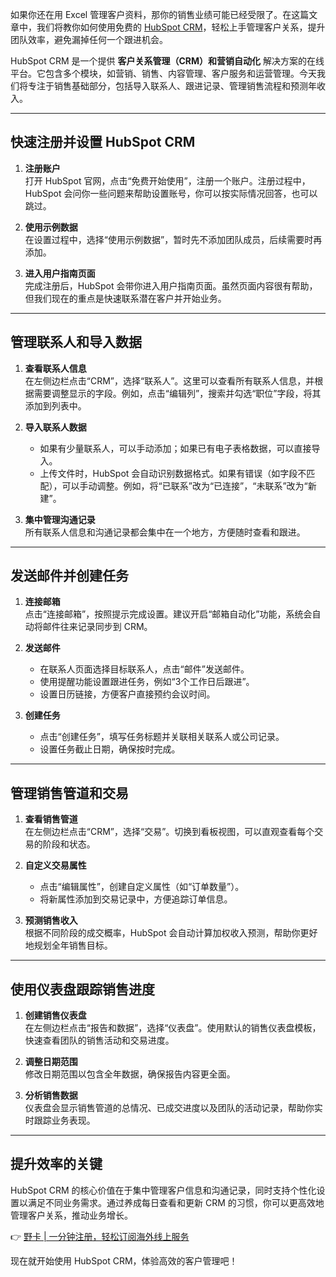 如果你还在用 Excel 管理客户资料，那你的销售业绩可能已经受限了。在这篇文章中，我们将教你如何使用免费的 [HubSpot CRM](https://bit.ly/bewildcard)，轻松上手管理客户关系，提升团队效率，避免漏掉任何一个跟进机会。

HubSpot CRM 是一个提供 **客户关系管理（CRM）和营销自动化** 解决方案的在线平台。它包含多个模块，如营销、销售、内容管理、客户服务和运营管理。今天我们将专注于销售基础部分，包括导入联系人、跟进记录、管理销售流程和预测年收入。

---

## 快速注册并设置 HubSpot CRM

1. **注册账户**  
   打开 HubSpot 官网，点击“免费开始使用”，注册一个账户。注册过程中，HubSpot 会问你一些问题来帮助设置账号，你可以按实际情况回答，也可以跳过。

2. **使用示例数据**  
   在设置过程中，选择“使用示例数据”，暂时先不添加团队成员，后续需要时再添加。

3. **进入用户指南页面**  
   完成注册后，HubSpot 会带你进入用户指南页面。虽然页面内容很有帮助，但我们现在的重点是快速联系潜在客户并开始业务。

---

## 管理联系人和导入数据

1. **查看联系人信息**  
   在左侧边栏点击“CRM”，选择“联系人”。这里可以查看所有联系人信息，并根据需要调整显示的字段。例如，点击“编辑列”，搜索并勾选“职位”字段，将其添加到列表中。

2. **导入联系人数据**  
   - 如果有少量联系人，可以手动添加；如果已有电子表格数据，可以直接导入。
   - 上传文件时，HubSpot 会自动识别数据格式。如果有错误（如字段不匹配），可以手动调整。例如，将“已联系”改为“已连接”，“未联系”改为“新建”。

3. **集中管理沟通记录**  
   所有联系人信息和沟通记录都会集中在一个地方，方便随时查看和跟进。

---

## 发送邮件并创建任务

1. **连接邮箱**  
   点击“连接邮箱”，按照提示完成设置。建议开启“邮箱自动化”功能，系统会自动将邮件往来记录同步到 CRM。

2. **发送邮件**  
   - 在联系人页面选择目标联系人，点击“邮件”发送邮件。
   - 使用提醒功能设置跟进任务，例如“3个工作日后跟进”。
   - 设置日历链接，方便客户直接预约会议时间。

3. **创建任务**  
   - 点击“创建任务”，填写任务标题并关联相关联系人或公司记录。
   - 设置任务截止日期，确保按时完成。

---

## 管理销售管道和交易

1. **查看销售管道**  
   在左侧边栏点击“CRM”，选择“交易”。切换到看板视图，可以直观查看每个交易的阶段和状态。

2. **自定义交易属性**  
   - 点击“编辑属性”，创建自定义属性（如“订单数量”）。
   - 将新属性添加到交易记录中，方便追踪订单信息。

3. **预测销售收入**  
   根据不同阶段的成交概率，HubSpot 会自动计算加权收入预测，帮助你更好地规划全年销售目标。

---

## 使用仪表盘跟踪销售进度

1. **创建销售仪表盘**  
   在左侧边栏点击“报告和数据”，选择“仪表盘”。使用默认的销售仪表盘模板，快速查看团队的销售活动和交易进度。

2. **调整日期范围**  
   修改日期范围以包含全年数据，确保报告内容更全面。

3. **分析销售数据**  
   仪表盘会显示销售管道的总情况、已成交进度以及团队的活动记录，帮助你实时跟踪业务表现。

---

## 提升效率的关键

HubSpot CRM 的核心价值在于集中管理客户信息和沟通记录，同时支持个性化设置以满足不同业务需求。通过养成每日查看和更新 CRM 的习惯，你可以更高效地管理客户关系，推动业务增长。

👉 [野卡 | 一分钟注册，轻松订阅海外线上服务](https://bit.ly/bewildcard)

现在就开始使用 HubSpot CRM，体验高效的客户管理吧！